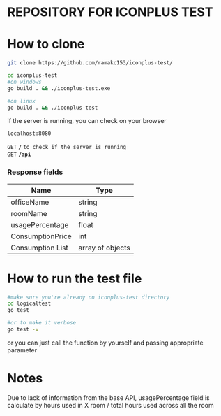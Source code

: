 # REPOSITORY FOR ICONPLUS TEST



<h1>How to clone</h1>


```bash
git clone https://github.com/ramakc153/iconplus-test/

cd iconplus-test
#on windows
go build . && ./iconplus-test.exe

#on linux
go build . && ./iconplus-test

```
<p> if the server is running, you can check on your browser</p>

`localhost:8080`

<summary><code>GET</code> <code><b>/</b></code> <code>to check if the server is running</code></summary>
<summary><code>GET</code> <code><b>/api</b></code></summary>

### Response fields

| Name  | Type | 
|-------|-----|
| officeName | string |
| roomName| string  | 
| usagePercentage | float    |
| ConsumptionPrice | int  |
| Consumption List | array of objects |

<h1>How to run the test file </h1>

```bash
#make sure you're already on iconplus-test directory
cd logicaltest
go test

#or to make it verbose
go test -v
```
<p> or you can just call the function by yourself and passing appropriate parameter</p>

<h1>Notes</h1>


<p>Due to lack of information from the base API, usagePercentage field is calculate by hours used in X room / total hours used across all the room</p>

